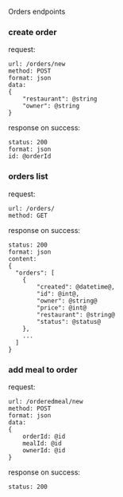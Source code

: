 Orders endpoints

### create order

request:
```
url: /orders/new
method: POST
format: json
data:
{
	"restaurant": @string
	"owner": @string
}
```
response on success:
```
status: 200
format: json
id: @orderId
```

### orders list

request:
```
url: /orders/
method: GET
```
response on success:
```
status: 200
format: json
content:
{
  "orders": [
    {
        "created": @datetime@,
        "id": @int@,
        "owner": @string@
        "price": @int@
        "restaurant": @string@
        "status": @status@
    },
    ...
  ]
}
```

### add meal to order

request:
```
url: /orderedmeal/new
method: POST
format: json
data:
{
	orderId: @id
	mealId: @id
	ownerId: @id
}
```
response on success:
```
status: 200
```